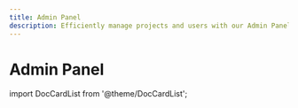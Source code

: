 ```yaml
---
title: Admin Panel
description: Efficiently manage projects and users with our Admin Panel. Explore event monitoring and more for your centralized test automation tool.
---
```


# Admin Panel

import DocCardList from '@theme/DocCardList';

<DocCardList />
